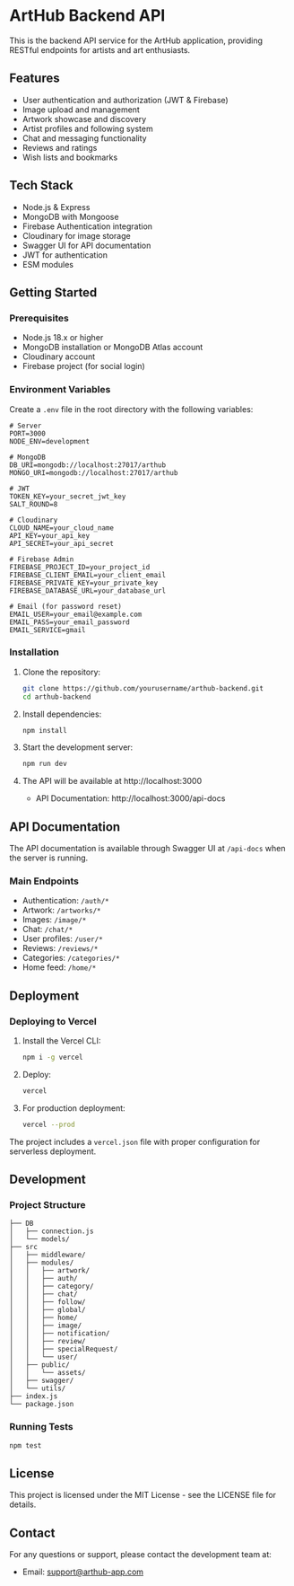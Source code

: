 # ArtHub Backend API

This is the backend API service for the ArtHub application, providing RESTful endpoints for artists and art enthusiasts.

## Features

- User authentication and authorization (JWT & Firebase)
- Image upload and management
- Artwork showcase and discovery
- Artist profiles and following system
- Chat and messaging functionality
- Reviews and ratings
- Wish lists and bookmarks

## Tech Stack

- Node.js & Express
- MongoDB with Mongoose
- Firebase Authentication integration
- Cloudinary for image storage
- Swagger UI for API documentation
- JWT for authentication
- ESM modules

## Getting Started

### Prerequisites

- Node.js 18.x or higher
- MongoDB installation or MongoDB Atlas account
- Cloudinary account
- Firebase project (for social login)

### Environment Variables

Create a `.env` file in the root directory with the following variables:

```
# Server
PORT=3000
NODE_ENV=development

# MongoDB
DB_URI=mongodb://localhost:27017/arthub
MONGO_URI=mongodb://localhost:27017/arthub

# JWT
TOKEN_KEY=your_secret_jwt_key
SALT_ROUND=8

# Cloudinary
CLOUD_NAME=your_cloud_name
API_KEY=your_api_key
API_SECRET=your_api_secret

# Firebase Admin
FIREBASE_PROJECT_ID=your_project_id
FIREBASE_CLIENT_EMAIL=your_client_email
FIREBASE_PRIVATE_KEY=your_private_key
FIREBASE_DATABASE_URL=your_database_url

# Email (for password reset)
EMAIL_USER=your_email@example.com
EMAIL_PASS=your_email_password
EMAIL_SERVICE=gmail
```

### Installation

1. Clone the repository:
   ```bash
   git clone https://github.com/yourusername/arthub-backend.git
   cd arthub-backend
   ```

2. Install dependencies:
   ```bash
   npm install
   ```

3. Start the development server:
   ```bash
   npm run dev
   ```

4. The API will be available at http://localhost:3000
   - API Documentation: http://localhost:3000/api-docs

## API Documentation

The API documentation is available through Swagger UI at `/api-docs` when the server is running.

### Main Endpoints

- Authentication: `/auth/*`
- Artwork: `/artworks/*`
- Images: `/image/*`
- Chat: `/chat/*`
- User profiles: `/user/*`
- Reviews: `/reviews/*`
- Categories: `/categories/*`
- Home feed: `/home/*`

## Deployment

### Deploying to Vercel

1. Install the Vercel CLI:
   ```bash
   npm i -g vercel
   ```

2. Deploy:
   ```bash
   vercel
   ```

3. For production deployment:
   ```bash
   vercel --prod
   ```

The project includes a `vercel.json` file with proper configuration for serverless deployment.

## Development

### Project Structure

```
├── DB
│   ├── connection.js
│   └── models/
├── src
│   ├── middleware/
│   ├── modules/
│   │   ├── artwork/
│   │   ├── auth/
│   │   ├── category/
│   │   ├── chat/
│   │   ├── follow/
│   │   ├── global/
│   │   ├── home/
│   │   ├── image/
│   │   ├── notification/
│   │   ├── review/
│   │   ├── specialRequest/
│   │   └── user/
│   ├── public/
│   │   └── assets/
│   ├── swagger/
│   └── utils/
├── index.js
└── package.json
```

### Running Tests

```bash
npm test
```

## License

This project is licensed under the MIT License - see the LICENSE file for details.

## Contact

For any questions or support, please contact the development team at:
- Email: support@arthub-app.com 